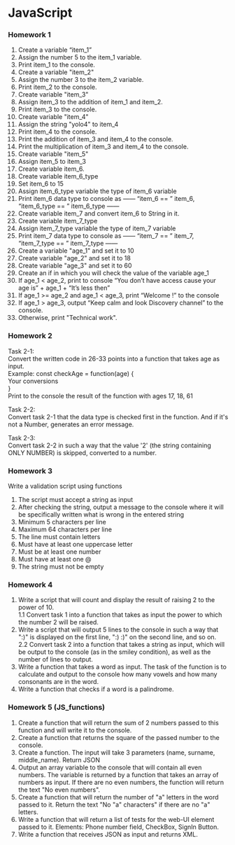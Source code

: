 # JavaScript

### Homework 1

1. Create a variable “item_1”  
2. Assign the number 5 to the item_1 variable.  
3. Print item_1 to the console.  
4. Create a variable "item_2"  
5. Assign the number 3 to the item_2 variable.  
6. Print item_2 to the console.  
7. Create variable "item_3"  
8. Assign item_3 to the addition of item_1 and item_2.  
9. Print item_3 to the console.  
10. Create variable "item_4"  
11. Assign the string "yolo4" to item_4  
12. Print item_4 to the console.  
13. Print the addition of item_3 and item_4 to the console.  
14. Print the multiplication of item_3 and item_4 to the console.  
15. Create variable "item_5"  
16. Assign item_5 to item_3    
17. Create variable item_6.  
18. Create variable item_6_type  
19. Set item_6 to 15  
20. Assign item_6_type variable the type of item_6 variable  
21. Print item_6 data type to console as —— “item_6 == ” item_6, “item_6_type == ” item_6_type ——  
22. Create variable item_7 and convert item_6 to String in it.  
23. Create variable item_7_type  
24. Assign item_7_type variable the type of item_7 variable  
25. Print item_7 data type to console as —— “item_7 == ” item_7, “item_7_type == ” item_7_type ——  
26. Create a variable "age_1" and set it to 10  
27. Create variable "age_2" and set it to 18  
28. Create variable "age_3" and set it to 60  
29. Create an if in which you will check the value of the variable age_1  
30. If age_1 < age_2, print to console “You don’t have access cause your age is” + age_1 + “It’s less then”  
31. If age_1 >= age_2 and age_1 < age_3, print “Welcome !” to the console  
32. If age_1 > age_3, output “Keep calm and look Discovery channel” to the console.  
33. Otherwise, print "Technical work".  

### Homework 2

Task 2-1:  
Convert the written code in 26-33 points into a function that takes age as input.  
Example: const checkAge = function(age) {  
Your conversions  
}  
Print to the console the result of the function with ages 17, 18, 61  

Task 2-2:  
Convert task 2-1 that the data type is checked first in the function. And if it's not a Number, generates an error message.  

Task 2-3:  
Convert task 2-2 in such a way that the value '2' (the string containing ONLY NUMBER) is skipped, converted to a number.  

### Homework 3

Write a validation script using functions  

  1. The script must accept a string as input   
  2. After checking the string, output a message to the console where it will be specifically written what is wrong in the entered string   
  3. Minimum 5 characters per line  
  4. Maximum 64 characters per line  
  5. The line must contain letters  
  6. Must have at least one uppercase letter  
  7. Must be at least one number  
  8. Must have at least one @  
  9. The string must not be empty  
  
### Homework 4  
 
 1. Write a script that will count and display the result of raising 2 to the power of 10.   
 1.1 Convert task 1 into a function that takes as input the power to which the number 2 will be raised.  
 2. Write a script that will output 5 lines to the console in such a way that ":)" is displayed on the first line, ":) :)" on the second line, and so on.  
 2.2 Convert task 2 into a function that takes a string as input, which will be output to the console (as in the smiley condition), as well as the number of lines to output.  
 3.  Write a function that takes a word as input. The task of the function is to calculate and output to the console how many vowels and how many consonants are in the word.   
 4. Write a function that checks if a word is a palindrome.   
 
### Homework 5 (JS_functions)

1. Create a function that will return the sum of 2 numbers passed to this function and will write it to the console.  
2. Create a function that returns the square of the passed number to the console.  
3. Create a function. The input will take 3 parameters (name, surname, middle_name). Return JSON  
4. Output an array variable to the console that will contain all even numbers. The variable is returned by a function that takes an array of numbers as input. If there are no even numbers, the function will return the text "No even numbers".  
5. Create a function that will return the number of "a" letters in the word passed to it. Return the text "No "a" characters" if there are no "a" letters.  
6. Write a function that will return a list of tests for the web-UI element passed to it. Elements: Phone number field, CheckBox, SignIn Button.  
7. Write a function that receives JSON as input and returns XML.  